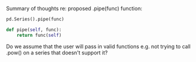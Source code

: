 Summary of thoughts re: proposed .pipe(func) function:

```python
pd.Series().pipe(func)

def pipe(self, func):
    return func(self)
```

Do we assume that the user will pass in valid functions e.g. not trying to call .pow() on a series that doesn't support it?